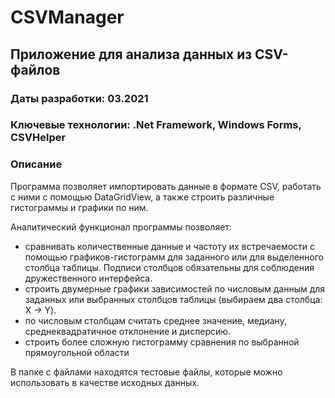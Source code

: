 # CSVManager
## Приложение для анализа данных из CSV-файлов

### Даты разработки: 03.2021

### Ключевые технологии: .Net Framework, Windows Forms, CSVHelper

### Описание

Программа позволяет импортировать данные в формате CSV, работать с ними с помощью DataGridView, а также строить различные гистограммы и графики по ним.

Аналитический функционал программы позволяет:
* сравнивать количественные данные и частоту их встречаемости с 
помощью графиков-гистограмм для заданного или для 
выделенного столбца таблицы. Подписи столбцов обязательны 
для соблюдения дружественного интерфейса.
* строить двумерные графики зависимостей по числовым данным 
для заданных или выбранных столбцов таблицы (выбираем два 
столбца: X -> Y).
* по числовым столбцам считать среднее значение, медиану, 
среднеквадратичное отклонение и дисперсию.
* строить более сложную гистограмму сравнения по выбранной 
прямоугольной области


В папке с файлами находятся тестовые файлы, которые можно использовать в качестве исходных данных.